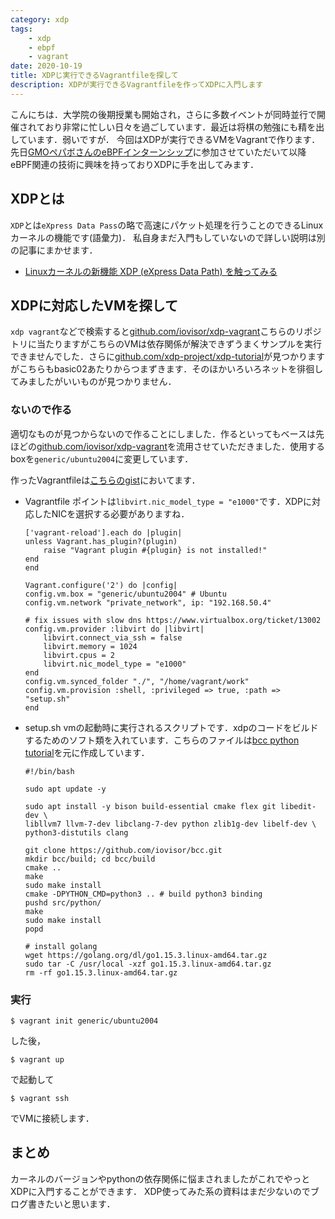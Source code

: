```yaml
---
category: xdp
tags:
    - xdp
    - ebpf
    - vagrant
date: 2020-10-19
title: XDPじ実行できるVagrantfileを探して
description: XDPが実行できるVagrantfileを作ってXDPに入門します
---
```


こんにちは．大学院の後期授業も開始され，さらに多数イベントが同時並行で開催されており非常に忙しい日々を過ごしています．最近は将棋の勉強にも精を出しています．弱いですが．
今回はXDPが実行できるVMをVagrantで作ります．
先日[GMOペパボさんのeBPFインターンシップ](https://terassyi.net/posts/2020/09/12/pepabo-intern.html)に参加させていただいて以降eBPF関連の技術に興味を持っておりXDPに手を出してみます．

## XDPとは
`XDP`とは`eXpress Data Pass`の略で高速にパケット処理を行うことのできるLinuxカーネルの機能です(語彙力)．
私自身まだ入門もしていないので詳しい説明は別の記事にまかせます．
- [Linuxカーネルの新機能 XDP (eXpress Data Path) を触ってみる](http://yunazuno.hatenablog.com/entry/2016/10/11/090245)

## XDPに対応したVMを探して
`xdp vagrant`などで検索すると[github.com/iovisor/xdp-vagrant](https://github.com/iovisor/xdp-vagrant)こちらのリポジトリに当たりますがこちらのVMは依存関係が解決できずうまくサンプルを実行できませんでした．さらに[github.com/xdp-project/xdp-tutorial](https://github.com/xdp-project/xdp-tutorial)が見つかりますがこちらもbasic02あたりからつまずきます．そのほかいろいろネットを徘徊してみましたがいいものが見つかりません．

### ないので作る
適切なものが見つからないので作ることにしました．作るといってもベースは先ほどの[github.com/iovisor/xdp-vagrant](https://github.com/iovisor/xdp-vagrant)を流用させていただきました．使用するboxを`generic/ubuntu2004`に変更しています．

作ったVagrantfileは[こちらのgist](https://gist.github.com/terassyi/41937fb488361c3aeb75425de07426f8)においてます．


- Vagrantfile
    ポイントは`libvirt.nic_model_type = "e1000"`です．XDPに対応したNICを選択する必要がありますね．
    ```
    ['vagrant-reload'].each do |plugin|
    unless Vagrant.has_plugin?(plugin)
        raise "Vagrant plugin #{plugin} is not installed!"
    end
    end

    Vagrant.configure('2') do |config|
    config.vm.box = "generic/ubuntu2004" # Ubuntu
    config.vm.network "private_network", ip: "192.168.50.4"

    # fix issues with slow dns https://www.virtualbox.org/ticket/13002
    config.vm.provider :libvirt do |libvirt|
        libvirt.connect_via_ssh = false
        libvirt.memory = 1024
        libvirt.cpus = 2
        libvirt.nic_model_type = "e1000"
    end
    config.vm.synced_folder "./", "/home/vagrant/work"
    config.vm.provision :shell, :privileged => true, :path => "setup.sh"
    end
    ```
- setup.sh
    vmの起動時に実行されるスクリプトです．xdpのコードをビルドするためのソフト類を入れています．こちらのファイルは[bcc python tutorial](https://github.com/iovisor/bcc/blob/master/INSTALL.md)を元に作成しています．
    ```shell
    #!/bin/bash

    sudo apt update -y

    sudo apt install -y bison build-essential cmake flex git libedit-dev \
    libllvm7 llvm-7-dev libclang-7-dev python zlib1g-dev libelf-dev \
    python3-distutils clang

    git clone https://github.com/iovisor/bcc.git
    mkdir bcc/build; cd bcc/build
    cmake ..
    make
    sudo make install
    cmake -DPYTHON_CMD=python3 .. # build python3 binding
    pushd src/python/
    make
    sudo make install
    popd

    # install golang
    wget https://golang.org/dl/go1.15.3.linux-amd64.tar.gz
    sudo tar -C /usr/local -xzf go1.15.3.linux-amd64.tar.gz
    rm -rf go1.15.3.linux-amd64.tar.gz
    ```

### 実行
```
$ vagrant init generic/ubuntu2004
```
した後，
```
$ vagrant up
```
で起動して
```
$ vagrant ssh
```
でVMに接続します．

## まとめ
カーネルのバージョンやpythonの依存関係に悩まされましたがこれでやっとXDPに入門することができます．
XDP使ってみた系の資料はまだ少ないのでブログ書きたいと思います．


